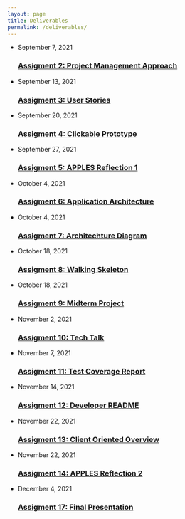 ```yaml
---
layout: page
title: Deliverables
permalink: /deliverables/
---
```


<ul class="post-list">
  <li>
    <span class="post-meta">September 7, 2021</span>
    <h3>
      <a href="assignment2">Assigment 2: Project Management Approach</a>
    </h3>
  </li>
  <li>
    <span class="post-meta">September 13, 2021</span>
    <h3>
      <a href="assignment3">Assigment 3: User Stories</a>
    </h3>
  </li>
  <li>
    <span class="post-meta">September 20, 2021</span>
    <h3>
      <a href="assignment4">Assigment 4: Clickable Prototype</a>
    </h3>
  </li>
  <li>
    <span class="post-meta">September 27, 2021</span>
    <h3>
      <a href="assignment5">Assigment 5: APPLES Reflection 1</a>
    </h3>
  </li>
  <li>
    <span class="post-meta">October 4, 2021</span>
    <h3>
      <a href="assignment6">Assigment 6: Application Architecture</a>
    </h3>
  </li>
  <li>
    <span class="post-meta">October 4, 2021</span>
    <h3>
      <a href="assignment7">Assigment 7: Architechture Diagram</a>
    </h3>
  </li>
  <li>
    <span class="post-meta">October 18, 2021</span>
    <h3>
      <a href="http://pear-git-slempp.apps.cloudapps.unc.edu/home">Assigment 8: Walking Skeleton</a>
    </h3>
  </li>
  <li>
    <span class="post-meta">October 18, 2021</span>
    <h3>
      <a href="https://docs.google.com/presentation/d/1b2KmeXprdCqtpZFb-QR1FHqvjz_8kitYopXb6T3bTh8/edit?usp=sharing">Assigment 9: Midterm Project</a>
    </h3>
  </li>
   <li>
    <span class="post-meta">November 2, 2021</span>
    <h3>
      <a href="assignment10">Assigment 10: Tech Talk</a>
    </h3>
  </li>
  <li>
    <span class="post-meta">November 7, 2021</span>
    <h3>
      <a href="assignment11">Assigment 11: Test Coverage Report</a>
    </h3>
  </li>
   <li>
    <span class="post-meta">November 14, 2021</span>
    <h3>
      <a href="https://github.com/jmp929/pear">Assigment 12: Developer README</a>
    </h3>
  </li>
  <li>
    <span class="post-meta">November 22, 2021</span>
    <h3>
       <a href="assignment13">Assigment 13: Client Oriented Overview</a>
    </h3>
  </li>
  <li>
    <span class="post-meta">November 22, 2021</span>
    <h3>
       <a href="assignment14">Assigment 14: APPLES Reflection 2</a>
    </h3>
  </li>
  <li>
    <span class="post-meta">December 4, 2021</span>
    <h3>
       <a href="https://docs.google.com/presentation/d/1XIfEvyGDWHUlquygtjGewd9HMD1QMRS6J_rG9vUJNQo/edit?usp=sharing">Assigment 17: Final Presentation</a>
    </h3>
  </li>
</ul>
